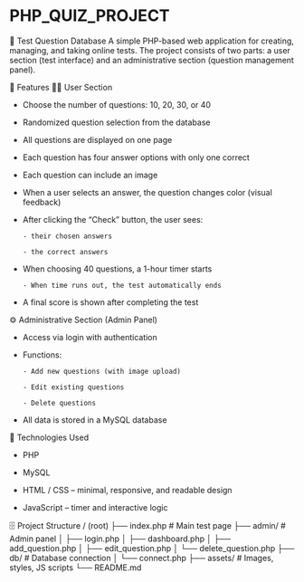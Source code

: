# PHP_QUIZ_PROJECT
🧠 Test Question Database  A simple PHP-based web application for creating, managing, and taking online tests. The project consists of two parts: a user section (test interface) and an administrative section (question management panel).

🎯 Features
🧍‍♀️ User Section

- Choose the number of questions: 10, 20, 30, or 40

- Randomized question selection from the database

- All questions are displayed on one page

- Each question has four answer options with only one correct

- Each question can include an image

- When a user selects an answer, the question changes color (visual feedback)

- After clicking the “Check” button, the user sees:

      - their chosen answers

      - the correct answers

- When choosing 40 questions, a 1-hour timer starts

      - When time runs out, the test automatically ends

- A final score is shown after completing the test

⚙️ Administrative Section (Admin Panel)

- Access via login with authentication

- Functions:

      - Add new questions (with image upload)

      - Edit existing questions

      - Delete questions

- All data is stored in a MySQL database

🧩 Technologies Used

- PHP

- MySQL

- HTML / CSS – minimal, responsive, and readable design

- JavaScript – timer and interactive logic

🗄️ Project Structure
/ (root)
├── index.php              # Main test page
├── admin/                 # Admin panel
│   ├── login.php
│   ├── dashboard.php
│   ├── add_question.php
│   ├── edit_question.php
│   └── delete_question.php
├── db/                    # Database connection
│   └── connect.php
├── assets/                # Images, styles, JS scripts
└── README.md
